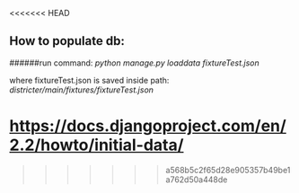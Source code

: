<<<<<<< HEAD
## How to populate db:

######run command:
_python manage.py loaddata fixtureTest.json_

where fixtureTest.json is saved inside path: _districter/main/fixtures/fixtureTest.json_


https://docs.djangoproject.com/en/2.2/howto/initial-data/
=======



>>>>>>> a568b5c2f65d28e905357b49be1a762d50a448de
